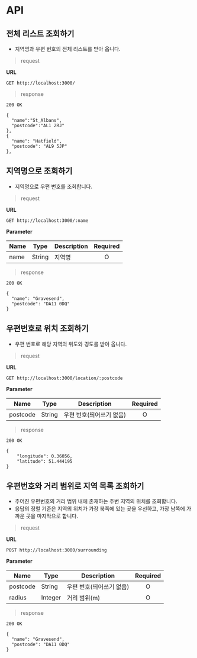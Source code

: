 # API

## 전체 리스트 조회하기

- 지역명과 우편 번호의 전체 리스트를 받아 옵니다.

> request

**URL**

```
GET http://localhost:3000/
```

> response

```
200 OK

{
  "name":"St_Albans",
  "postcode":"AL1 2RJ"
},
{
  "name": "Hatfield",
  "postcode": "AL9 5JP"
},
```

## 지역명으로 조회하기

- 지역명으로 우편 번호를 조회합니다.

> request

**URL**

```
GET http://localhost:3000/:name
```

**Parameter**

| Name | Type   | Description | Required |
| ---- | ------ | ----------- | :------: |
| name | String | 지역명      |    O     |

> response

```
200 OK

{
  "name": "Gravesend",
  "postcode": "DA11 0DQ"
}
```

## 우편번호로 위치 조회하기

- 우편 번호로 해당 지역의 위도와 경도를 받아 옵니다.

> request

**URL**

```
GET http://localhost:3000/location/:postcode
```

**Parameter**

| Name     | Type   | Description              | Required |
| -------- | ------ | ------------------------ | :------: |
| postcode | String | 우편 번호(띄어쓰기 없음) |    O     |

> response

```
200 OK

{
    "longitude": 0.36056,
    "latitude": 51.444195
}
```

## 우편번호와 거리 범위로 지역 목록 조회하기

- 주어진 우편번호의 거리 범위 내에 존재하는 주변 지역의 위치를 조회합니다.
- 응답의 정렬 기준은 지역의 위치가 가장 북쪽에 있는 곳을 우선하고, 가장 남쪽에 가까운 곳을 마지막으로 합니다.

> request

**URL**

```
POST http://localhost:3000/surrounding
```

**Parameter**

| Name     | Type    | Description              | Required |
| -------- | ------- | ------------------------ | :------: |
| postcode | String  | 우편 번호(띄어쓰기 없음) |    O     |
| radius   | Integer | 거리 범위(m)             |    O     |

> response

```
200 OK

{
  "name": "Gravesend",
  "postcode": "DA11 0DQ"
}
```
